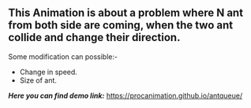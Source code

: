 ## This Animation is about a problem where N ant from both side are coming, when the two ant collide and change their direction.
 Some modification can possible:-
 * Change in speed.
 * Size of ant.
  
 ***Here you can find demo link:*** https://procanimation.github.io/antqueue/
